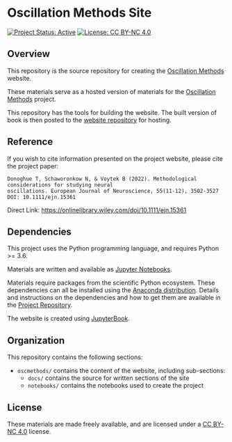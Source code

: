 # Oscillation Methods Site

[![Project Status: Active](https://www.repostatus.org/badges/latest/active.svg)](https://www.repostatus.org/#active)
[![License: CC BY-NC 4.0](https://img.shields.io/badge/License-CC%20BY--NC%204.0-lightgrey.svg)](https://creativecommons.org/licenses/by-nc/4.0/)

## Overview

This repository is the source repository for creating the
[Oscillation Methods](https://oscillationmethods.github.io)
website.

These materials serve as a hosted version of materials for the
[Oscillation Methods](https://github.com/OscillationMethods/oscillationmethods)
project.

This repository has the tools for building the website.
The built version of book is then posted to the
[website repository](https://github.com/OscillationMethods/oscillationmethods.github.io)
for hosting.

## Reference

If you wish to cite information presented on the project website, please cite the project paper:

    Donoghue T, Schaworonkow N, & Voytek B (2022). Methodological considerations for studying neural 
    oscillations. European Journal of Neuroscience, 55(11-12), 3502-3527 DOI: 10.1111/ejn.15361

Direct Link: https://onlinelibrary.wiley.com/doi/10.1111/ejn.15361

## Dependencies

This project uses the Python programming language, and requires Python >= 3.6.

Materials are written and available as [Jupyter Notebooks](https://jupyter.org/).

Materials require packages from the scientific Python ecosystem.
These dependencies can all be installed using the
[Anaconda distribution](https://www.anaconda.com/products/individual).
Details and instructions on the dependencies and how to get them are available in the
[Project Repository](https://github.com/OscillationMethods/oscillationmethods).

The website is created using [JupyterBook](https://github.com/executablebooks/jupyter-book).

## Organization

This repository contains the following sections:

- `oscmethods/` contains the content of the website, including sub-sections:
    - `docs/` contains the source for written sections of the site
    - `notebooks/` contains the notebooks used to create the project

## License

These materials are made freely available, and are licensed under a [CC BY-NC 4.0](https://creativecommons.org/licenses/by-nc/4.0/) license.

